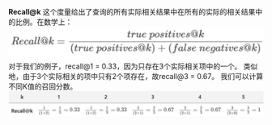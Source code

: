 **Recall@k**
这个度量给出了查询的所有实际相关结果中在所有的实际的相关结果中的比例。在数学上：
![在这里插入图片描述](项目知识.assets/20210607183158921.png)
对于我们的例子，recall@1 = 0.33，因为只存在3个实际相关项中的一个。
类似地，由于3个实际相关的项中只有2个项存在，故recall@3 = 0.67。
我们可以计算不同K值的召回分数。
![在这里插入图片描述](项目知识.assets/20210607183214568.png)